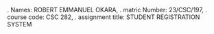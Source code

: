 . Names: ROBERT EMMANUEL OKARA,
. matric Number: 23/CSC/197,
. course code: CSC 282,
. assignment title: STUDENT REGISTRATION SYSTEM 
